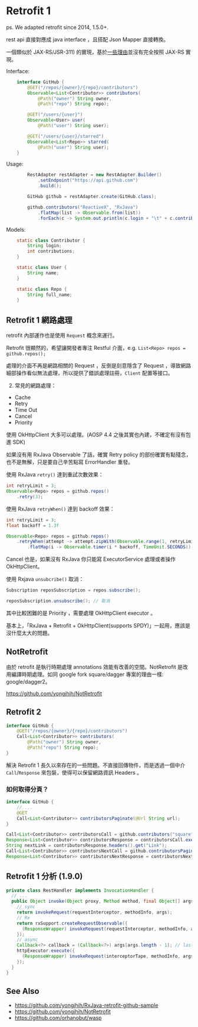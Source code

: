# Retrofit 1

ps. We adapted retrofit since 2014, 1.5.0+.

rest api 直接對應成 java interface ，且搭配 Json Mapper 直接轉換。

一個類似於 JAX-RS/JSR-311) 的實現，基於[一些理由](https://github.com/square/retrofit/issues/573)並沒有完全按照 JAX-RS 實現。

Interface:

```java
    interface GitHub {
        @GET("/repos/{owner}/{repo}/contributors")
        Observable<List<Contributor>> contributors(
            @Path("owner") String owner,
            @Path("repo") String repo);

        @GET("/users/{user}")
        Observable<User> user(
            @Path("user") String user);

        @GET("/users/{user}/starred")
        Observable<List<Repo>> starred(
            @Path("user") String user);
    }
```

Usage:

```java
        RestAdapter restAdapter = new RestAdapter.Builder()
            .setEndpoint("https://api.github.com")
            .build();

        GitHub github = restAdapter.create(GitHub.class);

        github.contributors("ReactiveX", "RxJava")
            .flatMap(list -> Observable.from(list))
            .forEach(c -> System.out.println(c.login + "\t" + c.contributions));
```

Models:

```java
    static class Contributor {
        String login;
        int contributions;
    }

    static class User {
        String name;
    }

    static class Repo {
        String full_name;
    }
```

## Retrofit 1 網路處理

retrofit 內部運作也是使用 `Request` 概念來運行。

Retrofit 很顯然的，希望讓開發者專注 Restful 介面，e.g. `List<Repo> repos = github.repos();`

處理的介面不再是網路相關的 Request ，反倒是刻意隱含了 Request ，導致網路細部操作看似無法處理，所以提供了錯誤處理註冊，`Client` 配置等接口。

2. 常見的網路處理：

* Cache
* Retry
* Time Out
* Cancel
* Priority

使用 OkHttpClient 大多可以處理。(AOSP 4.4 之後其實也內建，不確定有沒有包進 SDK)

如果沒有用 RxJava Observable 了話，確實 Retry policy 的部份確實有點殘念，也不是無解，只是要自己辛苦點寫 ErrorHandler 重發。

使用 RxJava `retry()` 達到重試次數效果：

```java
int retryLimit = 3;
Observable<Repo> repos = github.repos()
    .retry(3);
```

使用 RxJava `retryWhen()` 達到 backoff 效果：

```java
int retryLimit = 3;
float backoff = 1.3f

Observable<Repo> repos = github.repos()
    .retryWhen(attempt -> attempt.zipWith(Observable.range(1, retryLimit), (n, i) -> i)
        .flatMap(i -> Observable.timer(i * backoff, TimeUnit.SECONDS));
```

Cancel 也是，如果沒有 RxJava 你只能寫 ExecutorService 處理或者操作 OkHttpClient。

使用 Rxjava `unsubcribe()` 取消：

```java
Subscription reposSubscription = repos.subscribe();

reposSubscription.unsubscribe(); // 取消
```

其中比較困難的是 Priority ，需要處理 OkHttpClient executor 。

基本上，「RxJava + Retrofit + OkHttpClient(supports SPDY)」一起用，應該是沒什麼太大的問題。

## NotRetrofit

由於 retrofit 是執行時期處理 annotations 效能有改善的空間。NotRetrofit 是改用編譯時期處理。如同 google fork square/dagger 專案的理由一樣: google/dagger2。

https://github.com/yongjhih/NotRetrofit

## Retrofit 2

```java
interface GitHub {
    @GET("/repos/{owner}/{repo}/contributors")
    Call<List<Contributor>> contributors(
        @Path("owner") String owner,
        @Path("repo") String repo);
}
```

解決 Retrofit 1 長久以來存在的一些問題。不直接回傳物件，而是透過一個中介 `Call`/`Response` 來包裝，使得可以保留網路資訊 Headers 。

### 如何取得分頁？

```java
interface GitHub {
    // ...
    @GET
    Call<List<Contributor>> contributorsPaginate(@Url String url);
}
```

```java
Call<List<Contributor>> contributorsCall = github.contributors("square", "retrofit");
Response<List<Contributor>> contributorsResponse = contributorsCall.execute();
String nextLink = contributorsResponse.headers().get("Link");
Call<List<Contributor>> contributorsNextCall = github.contributorsPaginate(nextLink);
Response<List<Contributor>> contributorsNextResponse = contributorsNextCall.execute();
```

## Retrofit 1 分析 (1.9.0)

```java
private class RestHandler implements InvocationHandler {
  // ...
  public Object invoke(Object proxy, Method method, final Object[] args) {
    // sync
    return invokeRequest(requestInterceptor, methodInfo, args);
    // Rx
    return rxSupport.createRequestObservable({
      (ResponseWrapper) invokeRequest(requestInterceptor, methodInfo, args);
    });
    // async
    Callback<?> callback = (Callback<?>) args[args.length - 1]; // last argument
    httpExecutor.execute({
      (ResponseWrapper) invokeRequest(interceptorTape, methodInfo, args);
    });
  }
}
```

## See Also

* https://github.com/yongjhih/RxJava-retrofit-github-sample
* https://github.com/yongjhih/NotRetrofit
* https://github.com/orhanobut/wasp
